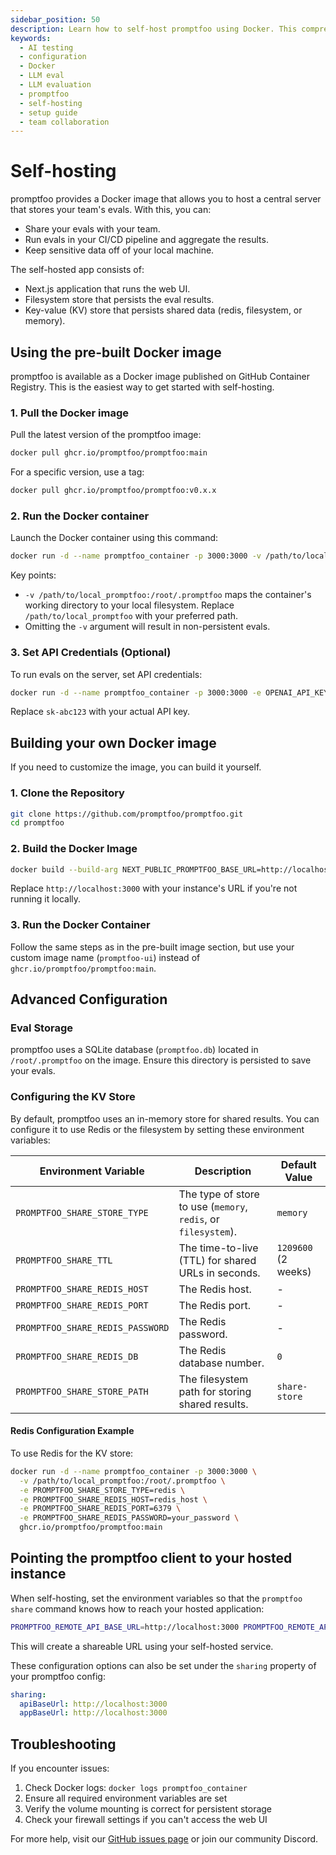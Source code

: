 ```yaml
---
sidebar_position: 50
description: Learn how to self-host promptfoo using Docker. This comprehensive guide walks you through setup, configuration, and troubleshooting for your own instance.
keywords:
  - AI testing
  - configuration
  - Docker
  - LLM eval
  - LLM evaluation
  - promptfoo
  - self-hosting
  - setup guide
  - team collaboration
---
```


# Self-hosting

promptfoo provides a Docker image that allows you to host a central server that stores your team's evals. With this, you can:

- Share your evals with your team.
- Run evals in your CI/CD pipeline and aggregate the results.
- Keep sensitive data off of your local machine.

The self-hosted app consists of:

- Next.js application that runs the web UI.
- Filesystem store that persists the eval results.
- Key-value (KV) store that persists shared data (redis, filesystem, or memory).

## Using the pre-built Docker image

promptfoo is available as a Docker image published on GitHub Container Registry. This is the easiest way to get started with self-hosting.

### 1. Pull the Docker image

Pull the latest version of the promptfoo image:

```bash
docker pull ghcr.io/promptfoo/promptfoo:main
```

For a specific version, use a tag:

```bash
docker pull ghcr.io/promptfoo/promptfoo:v0.x.x
```

### 2. Run the Docker container

Launch the Docker container using this command:

```bash
docker run -d --name promptfoo_container -p 3000:3000 -v /path/to/local_promptfoo:/root/.promptfoo ghcr.io/promptfoo/promptfoo:main
```

Key points:

- `-v /path/to/local_promptfoo:/root/.promptfoo` maps the container's working directory to your local filesystem. Replace `/path/to/local_promptfoo` with your preferred path.
- Omitting the `-v` argument will result in non-persistent evals.

### 3. Set API Credentials (Optional)

To run evals on the server, set API credentials:

```bash
docker run -d --name promptfoo_container -p 3000:3000 -e OPENAI_API_KEY=sk-abc123 ghcr.io/promptfoo/promptfoo:main
```

Replace `sk-abc123` with your actual API key.

## Building your own Docker image

If you need to customize the image, you can build it yourself.

### 1. Clone the Repository

```sh
git clone https://github.com/promptfoo/promptfoo.git
cd promptfoo
```

### 2. Build the Docker Image

```sh
docker build --build-arg NEXT_PUBLIC_PROMPTFOO_BASE_URL=http://localhost:3000 -t promptfoo-ui .
```

Replace `http://localhost:3000` with your instance's URL if you're not running it locally.

### 3. Run the Docker Container

Follow the same steps as in the pre-built image section, but use your custom image name (`promptfoo-ui`) instead of `ghcr.io/promptfoo/promptfoo:main`.

## Advanced Configuration

### Eval Storage

promptfoo uses a SQLite database (`promptfoo.db`) located in `/root/.promptfoo` on the image. Ensure this directory is persisted to save your evals.

### Configuring the KV Store

By default, promptfoo uses an in-memory store for shared results. You can configure it to use Redis or the filesystem by setting these environment variables:

| Environment Variable             | Description                                                    | Default Value       |
| -------------------------------- | -------------------------------------------------------------- | ------------------- |
| `PROMPTFOO_SHARE_STORE_TYPE`     | The type of store to use (`memory`, `redis`, or `filesystem`). | `memory`            |
| `PROMPTFOO_SHARE_TTL`            | The time-to-live (TTL) for shared URLs in seconds.             | `1209600` (2 weeks) |
| `PROMPTFOO_SHARE_REDIS_HOST`     | The Redis host.                                                | -                   |
| `PROMPTFOO_SHARE_REDIS_PORT`     | The Redis port.                                                | -                   |
| `PROMPTFOO_SHARE_REDIS_PASSWORD` | The Redis password.                                            | -                   |
| `PROMPTFOO_SHARE_REDIS_DB`       | The Redis database number.                                     | `0`                 |
| `PROMPTFOO_SHARE_STORE_PATH`     | The filesystem path for storing shared results.                | `share-store`       |

#### Redis Configuration Example

To use Redis for the KV store:

```sh
docker run -d --name promptfoo_container -p 3000:3000 \
  -v /path/to/local_promptfoo:/root/.promptfoo \
  -e PROMPTFOO_SHARE_STORE_TYPE=redis \
  -e PROMPTFOO_SHARE_REDIS_HOST=redis_host \
  -e PROMPTFOO_SHARE_REDIS_PORT=6379 \
  -e PROMPTFOO_SHARE_REDIS_PASSWORD=your_password \
  ghcr.io/promptfoo/promptfoo:main
```

## Pointing the promptfoo client to your hosted instance

When self-hosting, set the environment variables so that the `promptfoo share` command knows how to reach your hosted application:

```sh
PROMPTFOO_REMOTE_API_BASE_URL=http://localhost:3000 PROMPTFOO_REMOTE_APP_BASE_URL=http://localhost:3000 promptfoo share -y
```

This will create a shareable URL using your self-hosted service.

These configuration options can also be set under the `sharing` property of your promptfoo config:

```yaml
sharing:
  apiBaseUrl: http://localhost:3000
  appBaseUrl: http://localhost:3000
```

## Troubleshooting

If you encounter issues:

1. Check Docker logs: `docker logs promptfoo_container`
2. Ensure all required environment variables are set
3. Verify the volume mounting is correct for persistent storage
4. Check your firewall settings if you can't access the web UI

For more help, visit our [GitHub issues page](https://github.com/promptfoo/promptfoo/issues) or join our community Discord.
